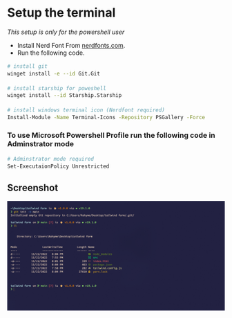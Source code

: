 # Setup the terminal

_This setup is only for the powershell user_

- Install Nerd Font From [nerdfonts.com](https://www.nerdfonts.com/font-downloads).
- Run the following code.

```sh
# install git
winget install -e --id Git.Git

# install starship for poweshell
winget install --id Starship.Starship

# install windows terminal icon (Nerdfont required)
Install-Module -Name Terminal-Icons -Repository PSGallery -Force
```

### To use Microsoft Powershell Profile run the following code in Adminstrator mode

```sh
# Adminstrator mode required
Set-ExecutaionPolicy Unrestricted
```

## Screenshot

![Preview](screen.png)
